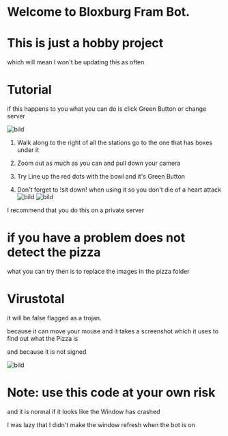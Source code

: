 # Welcome to Bloxburg Fram Bot.
# This is just a hobby project
which will mean I won't be updating this as often

# Tutorial

if this happens to you what you can do is click Green Button or change server

![bild](https://github.com/DisguisedOwI/Pizza-Bakery-Fram-Bot/assets/92737576/2f0c7c75-668a-4821-98f8-84c52d9da324)

1. Walk along to the right of all the stations go to the one that has boxes under it

2. Zoom out as much as you can and pull down your camera

3. Try Line up the red dots with the bowl and it's Green Button

4. Don't forget to !sit down! when using it so you don't die of a heart attack
![bild](https://github.com/DisguisedOwI/Pizza-Bakery-Fram-Bot/assets/92737576/ad4b1b64-b4cb-48be-89bd-b8df20880d63)
![bild](https://github.com/DisguisedOwI/Pizza-Bakery-Fram-Bot/assets/92737576/9dd45588-2321-41ba-b721-38a333586a25)

I recommend that you do this on a private server

# if you have a problem does not detect the pizza
what you can try then is to replace the images in the pizza folder

# Virustotal
it will be false flagged as a trojan.

because it can move your mouse and it takes a screenshot which it uses to find out what the Pizza is

and because it is not signed

![bild](https://github.com/DisguisedOwI/Pizza-Bakery-Fram-Bot/assets/92737576/309a11b7-5852-479b-b98f-fb4bf0a9cbf5)


# Note: use this code at your own risk
and it is normal if it looks like the Window has crashed

I was lazy that I didn't make the window refresh when the bot is on
